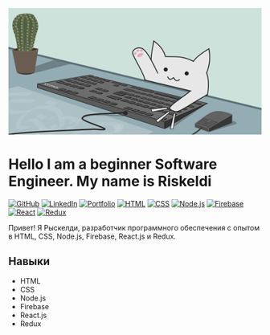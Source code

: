 [![Header](https://github.com/softboy17/softboy17/blob/main/assets/header.gif)]()

# Hello I am a beginner Software Engineer. My name is Riskeldi 

[![GitHub](https://img.shields.io/badge/-GitHub-181717?style=flat-square&logo=github&logoColor=white)](https://github.com/ваш-профиль)
[![LinkedIn](https://img.shields.io/badge/-LinkedIn-0077B5?style=flat-square&logo=linkedin&logoColor=white)](https://www.linkedin.com/in/ваш-профиль)
[![Portfolio](https://img.shields.io/badge/-Portfolio-8f67a8ff?style=flat-square&logo=react&logoColor=white)](https://ваш-портфолио)
[![HTML](https://img.shields.io/badge/-HTML-E34F26?style=flat-square&logo=html5&logoColor=white)](#)
[![CSS](https://img.shields.io/badge/-CSS-1572B6?style=flat-square&logo=css3&logoColor=white)](#)
[![Node.js](https://img.shields.io/badge/-Node.js-339933?style=flat-square&logo=node.js&logoColor=white)](#)
[![Firebase](https://img.shields.io/badge/-Firebase-FFCA28?style=flat-square&logo=firebase&logoColor=black)](#)
[![React](https://img.shields.io/badge/-React.js-61DAFB?style=flat-square&logo=react&logoColor=white)](#)
[![Redux](https://img.shields.io/badge/-Redux-764ABC?style=flat-square&logo=redux&logoColor=white)](#)

Привет! Я Рыскелди, разработчик программного обеспечения с опытом в HTML, CSS, Node.js, Firebase, React.js и Redux.

## Навыки

- HTML
- CSS
- Node.js
- Firebase
- React.js
- Redux




